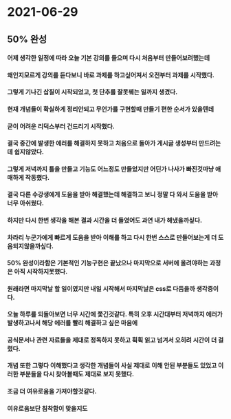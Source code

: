 # 2021-06-29

## 50% 완성

#### 어제 생각한 일정에 따라 오늘 기본 강의를 들으며 다시 처음부터 만들어보려했는데

#### 왜인지모르게 강의를 듣다보니 바로 과제를 하고싶어져서 오전부터 과제를 시작했다.

#### 그렇게 기나긴 삽질이 시작되었고, 첫 단추를 잘못꿰는 일까지 생겼다.

#### 현재 개념들이 확실하게 정리안되고 무언가를 구현할때 만들기 편한 순서가 있을텐데

#### 굳이 어려운 리덕스부터 건드리기 시작했다.

#### 결국 중간에 발생한 에러를 해결하지 못하고 처음으로 돌아가 게시글 생성부터 만드려는데 쉽지않았다.

#### 그렇게 저녁까지 틀을 만들고 기능도 어느정도 만들었지만 어딘가 나사가 빠진것마냥 애매하게 작동했다.

#### 결국 다른 수강생에게 도움을 받아 해결했는데 해결하고 보니 정말 다 와서 도움을 받아 너무 아쉬웠다.

#### 하지만 다시 한번 생각을 해본 결과 시간을 더 들였어도 과연 내가 해냈을까싶다.

#### 차라리 누군가에게 빠르게 도움을 받아 이해를 하고 다시 한번 스스로 만들어보는게 더 도움되지않을까싶다.

#### 50% 완성이라함은 기본적인 기능구현은 끝났으나 마지막으로 서버에 올려야하는 과정은 아직 시작하지못했다.

#### 원래라면 마지막날 할 일이였지만 내일 시작해서 마지막날은 css로 다듬을까 생각중이다.

#### 오늘 하루를 되돌아보면 너무 시간에 쫓긴것같다. 특히 오후 시간대부터 저녁까지 에러가 발생하고나서 해당 에러를 빨리 해결하고 싶은 마음에

#### 공식문서나 관련 자료들을 제대로 정독하지 못하고 휙휙 읽고 넘겨서 오히려 시간이 더 걸렸다.

#### 개념 또한 그렇다 이해했다고 생각한 개념들이 사실 제대로 이해 안된 부분들도 있었고 이러한 부분들을 다시 찾아볼때도 제대로 보지 못했다.

#### 조금 더 여유로움을 가져야할것같다.

#### 여유로움보단 침착함이 맞을지도
